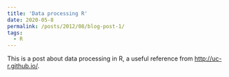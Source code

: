 ```yaml
---
title: 'Data processing R'
date: 2020-05-8
permalink: /posts/2012/08/blog-post-1/
tags:
  - R
---
```


This is a post about data processing in R, a useful reference from http://uc-r.github.io/.
